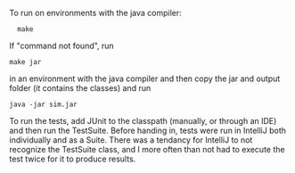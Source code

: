 To run on environments with the java compiler: 
```
  make
```

If "command not found", run 
  ```
  make jar
  ```

in an environment with the java compiler and then copy the jar and output folder (it contains the classes) and run 
  ```
  java -jar sim.jar
  ```


To run the tests, add JUnit to the classpath (manually, or through an IDE) and then run the TestSuite. Before handing in, tests were run in IntelliJ both individually and as a Suite. There was a tendancy for IntelliJ to not recognize the TestSuite class, and I more often than not had to execute the test twice for it to produce results. 
